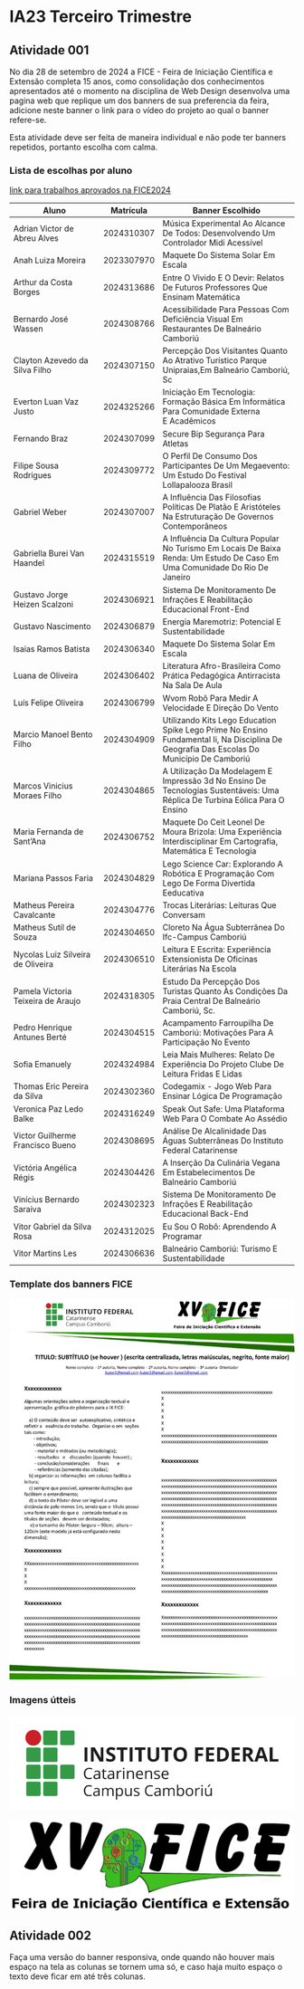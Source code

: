 # IA23 Terceiro Trimestre

## Atividade 001

No dia 28 de setembro de 2024 a FICE - Feira de Iniciação Científica e Extensão completa 15 anos, como consolidação dos conhecimentos apresentados até o momento na disciplina de Web Design desenvolva uma pagina web que replique um dos banners de sua preferencia da feira, adicione neste banner o link para o vídeo do projeto ao qual o banner refere-se.

Esta atividade deve ser feita de maneira individual e não pode ter banners repetidos, portanto escolha com calma.

### Lista de escolhas por aluno

[link para trabalhos aprovados na FICE2024](https://www.camboriu.ifc.edu.br/editais/wp-content/uploads/sites/15/2024/09/Edital_XV_FICE_2024_-_Edital_29-2024-RESULTADO_FINAL.pdf)

| Aluno                              | Matrícula  | Banner Escolhido                                                                                                                          |
| ---------------------------------- | ---------- | ----------------------------------------------------------------------------------------------------------------------------------------- |
| Adrian Victor de Abreu Alves       | 2024310307 | Música Experimental Ao Alcance De Todos: Desenvolvendo Um Controlador Midi Acessível                                                      |
| Anah Luiza Moreira                 | 2023307970 | Maquete Do Sistema Solar Em Escala                                                                                                        |
| Arthur da Costa Borges             | 2024313686 | Entre O Vivido E O Devir: Relatos De Futuros Professores Que Ensinam Matemática                                                           |
| Bernardo José Wassen               | 2024308766 | Acessibilidade Para Pessoas Com Deficiência Visual Em Restaurantes De Balneário Camboriú                                                  |
| Clayton Azevedo da Silva Filho     | 2024307150 | Percepção Dos Visitantes Quanto Ao Atrativo Turístico Parque Unipraias,Em Balneário Camboriú, Sc                                          |
| Everton Luan Vaz Justo             | 2024325266 | Iniciação Em Tecnologia: Formação Básica Em Informática Para Comunidade Externa E Acadêmicos                                              |
| Fernando Braz                      | 2024307099 | Secure Bip Segurança Para Atletas                                                                                                         |
| Filipe Sousa Rodrigues             | 2024309772 | O Perfil De Consumo Dos Participantes De Um Megaevento: Um Estudo Do Festival Lollapalooza Brasil                                         |
| Gabriel Weber                      | 2024307007 | A Influência Das Filosofias Políticas De Platão E Aristóteles Na Estruturação De Governos Contemporâneos                                  |
| Gabriella Burei Van Haandel        | 2024315519 | A Influência Da Cultura Popular No Turismo Em Locais De Baixa Renda: Um Estudo De Caso Em Uma Comunidade Do Rio De Janeiro                |
| Gustavo Jorge Heizen Scalzoni      | 2024306921 | Sistema De Monitoramento De Infrações E Reabilitação Educacional Front-End                                                                |
| Gustavo Nascimento                 | 2024306879 | Energia Maremotriz: Potencial E Sustentabilidade                                                                                          |
| Isaias Ramos Batista               | 2024306340 | Maquete Do Sistema Solar Em Escala                                                                                                        |
| Luana de Oliveira                  | 2024306402 | Literatura Afro-Brasileira Como Prática Pedagógica Antirracista Na Sala De Aula                                                           |
| Luís Felipe Oliveira               | 2024306799 | Wvom Robô Para Medir A Velocidade E Direção Do Vento                                                                                      |
| Marcio Manoel Bento Filho          | 2024304909 | Utilizando Kits Lego Education Spike Lego Prime No Ensino Fundamental Ii, Na Disciplina De Geografia Das Escolas Do Município De Camboriú |
| Marcos Vinicius Moraes Filho       | 2024304865 | A Utilização Da Modelagem E Impressão 3d No Ensino De Tecnologias Sustentáveis: Uma Réplica De Turbina Eólica Para O Ensino               |
| Maria Fernanda de Sant’Ana         | 2024306752 | Maquete Do Ceit Leonel De Moura Brizola: Uma Experiência Interdisciplinar Em Cartografia, Matemática E Tecnologia                         |
| Mariana Passos Faria               | 2024304829 | Lego Science Car: Explorando A Robótica E Programação Com Lego De Forma Divertida Eeducativa                                              |
| Matheus Pereira Cavalcante         | 2024304776 | Trocas Literárias: Leituras Que Conversam                                                                                                 |
| Matheus Sutil de Souza             | 2024304650 | Cloreto Na Água Subterrânea Do Ifc-Campus Camboriú                                                                                        |
| Nycolas Luiz Silveira de Oliveira  | 2024306510 | Leitura E Escrita: Experiência Extensionista De Oficinas Literárias Na Escola                                                             |
| Pamela Victoria Teixeira de Araujo | 2024318305 | Estudo Da Percepção Dos Turistas Quanto Às Condições Da Praia Central De Balneário Camboriú, Sc.                                          |
| Pedro Henrique Antunes Berté       | 2024304515 | Acampamento Farroupilha De Camboriú: Motivações Para A Participação No Evento                                                             |
| Sofia Emanuely                     | 2024324984 | Leia Mais Mulheres: Relato De Experiência Do Projeto Clube De Leitura Fridas E Lidas                                                      |
| Thomas Eric Pereira da Silva       | 2024302360 | Codegamix - Jogo Web Para Ensinar Lógica De Programação                                                                                   |
| Veronica Paz Ledo Balke            | 2024316249 | Speak Out Safe: Uma Plataforma Web Para O Combate Ao Assédio                                                                              |
| Victor Guilherme Francisco Bueno   | 2024308695 | Análise De Alcalinidade Das Águas Subterrâneas Do Instituto Federal Catarinense                                                           |
| Victória Angélica Régis            | 2024304426 | A Inserção Da Culinária Vegana Em Estabelecimentos De Balneário Camboriú                                                                  |
| Vinícius Bernardo Saraiva          | 2024302323 | Sistema De Monitoramento De Infrações E Reabilitação Educacional Back-End                                                                 |
| Vitor Gabriel da Silva Rosa        | 2024312025 | Eu Sou O Robô: Aprendendo A Programar                                                                                                     |
| Vitor Martins Les                  | 2024306636 | Balneário Camboriú: Turismo E Sustentabilidade                                                                                            |




### Template dos banners FICE

![asfds](docs_assets/FICE_XV_2024_Modelo_banner.jpg)

### Imagens útteis

![logo ifc](docs_assets/Logo_IFC_horizontal_Camboriu.png)

![logo xv fice](docs_assets/banner_FICE_2024_XV.png)

## Atividade 002

Faça uma versão do banner responsiva, onde quando não houver mais espaço na tela as colunas se tornem uma só, e caso haja muito espaço o texto deve ficar em até três colunas.
